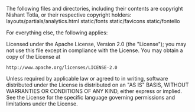 The following files and directories, including their contents are copyright Nishant Totla, or their respective copyright holders:
layouts/partials/analytics.html
static/fonts
static/favicons
static/fontello

For everything else, the following applies:

Licensed under the Apache License, Version 2.0 (the "License");
you may not use this file except in compliance with the License.
You may obtain a copy of the License at

    http://www.apache.org/licenses/LICENSE-2.0

Unless required by applicable law or agreed to in writing, software
distributed under the License is distributed on an "AS IS" BASIS,
WITHOUT WARRANTIES OR CONDITIONS OF ANY KIND, either express or implied.
See the License for the specific language governing permissions and
limitations under the License.
